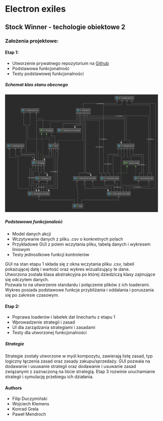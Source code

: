 # Electron exiles
## Stock Winner - techologie obiektowe 2 

### Założenia projektowe:
#### Etap 1:
- Utworzenie prywatnego repozytorium na [Github](https://github.com/FrozenTear7/electron-exiles)
- Podstawowa funkcjonalność
- Testy podstawowej funkcjonalności

##### Schemat klas stanu obecnego
![](./ClassDiagram3.png)

##### Podstawowa funkcjonalość
- Model danych akcji
- Wczytywanie danych z pliku .csv o konkretnych polach
- Przykładowe GUI z polem wczytania pliku, tabelą danych i wykresem liniowym
- Testy jednostkowe funkcji kontrolerów

GUI na stan etapu 1 składa się z okna wczytania pliku .csv, tabeli pokazującej datę i wartość
oraz wykres wizualizujący te dane.\
Utworzona została klasa abstrakcyjna po której dziedziczą klasy zajmujące się odczytem danych.\
Pozwala to na utworzenie standardu i połączenie plików z ich loaderami.
Wykres posiada podstawowe funkcje przybliżania i oddalania i poruszania się po zakresie czasowym.

#### Etap 2:
- Poprawa loaderów i labelek dat linechartu z etapu 1
- Wprowadzenie strategii i zasad
- UI dla zarządzania strategiami i zasadami
- Testy dla utworzonej funkcjonalności

##### Strategie
Strategie zostały utworzone w myśl kompozytu, zawierają listę zasad, typ logiczny łączenia zasad oraz zasady zakupu/sprzedaży.
GUI pozwala na dodawanie i usuwanie strategii oraz dodawanie i usuwanie zasad związanymi z zaznaczoną na liście strategią.
Etap 3 rozwinie uruchamianie strategii i symulację przebiegu ich działania.

#### Authors
- Filip Duczymiński
- Wojciech Klemens
- Konrad Grela
- Paweł Mendroch
